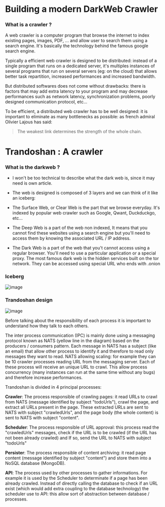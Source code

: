 # Building a modern DarkWeb Crawler

### What is a crawler ?

A web crawler is a computer program that browse the internet to index existing pages, images, PDF, ... and allow user to search them using a search engine. It's basically the technology behind the famous google search engine.

Typically a efficient web crawler is designed to be distributed: instead of a single program that runs on a dedicated server, it's multiples instances of several programs that run on several servers (eg: on the cloud) that allows better task repartition, increased performances and increased bandwidth.

But distributed softwares does not come without drawbacks: there is factors that may add extra latency to your program and may decrease performances such as network latency, synchronization problems, poorly designed communication protocol, etc...

To be efficient, a distributed web crawler has to be well designed: it is important to eliminate as many bottlenecks as possible: as french admiral Olivier Lajous has said:

> The weakest link determines the strength of the whole chain.


# Trandoshan : A crawler

### What is the darkweb ?

- I won't be too technical to describe what the dark web is, since it may need is own article.

- The web is designed is composed of 3 layers and we can think of it like an iceberg:

- The Surface Web, or Clear Web is the part that we browse everyday. It's indexed by popular web crawler such as Google, Qwant, Duckduckgo, etc...

- The Deep Web is a part of the web non indexed, It means that you cannot find these websites using a search engine but you'll need to access them by knowing the associated URL / IP address.

- The Dark Web is a part of the web that you't cannot access using a regular browser. You'll need to use a particular application or a special proxy. The most famous dark web is the hidden services built on the tor network. They can be accessed using special URL who ends with .onion


### Iceberg

![image](https://user-images.githubusercontent.com/86452055/149205463-88cd3944-e395-4f0b-8fbe-d0a6163ff657.png)


### Trandoshan design

![image](https://user-images.githubusercontent.com/86452055/149205546-1a0a9ac0-de31-4b63-98df-9df5f2d7ad75.png)


Before talking about the responsibility of each process it is important to understand how they talk to each others.

The inter process communication (IPC) is mainly done using a messaging protocol known as NATS (yellow line in the diagram) based on the producers / consumers pattern. Each message in NATS has a subject (like an email) that allow other process to identify it and therefore to read only messages they want to read. NATS allowing scaling: for example they can be 10 crawler processes reading URL from the messaging server. Each of these process will receive an unique URL to crawl. This allow process concurrency (many instances can run at the same time without any bugs) and therefore increase performances.

Trandoshan is divided in 4 principal processes:

**Crawler**: The process responsible of crawling pages: it read URLs to crawl from NATS (message identified by subject "todoUrls"), crawl the page, and extract all URLs present in the page. These extracted URLs are sent to NATS with subject "crawledUrls", and the page body (the whole content) is sent to NATS with subject "content".

**Scheduler**: The process responsible of URL approval: this process read the "crawledUrls" messages, check if the URL is to be crawled (if the URL has not been already crawled) and If so, send the URL to NATS with subject "todoUrls"

**Persister**: The process responsible of content archiving: it read page content (message identified by subject "content") and store them into a NoSQL database (MongoDB).

**API**: The process used by other processes to gather informations. For example it is used by the Scheduler to determinate if a page has been already crawled. Instead of directly calling the database to check if an URL exist (which would add extra coupling to the database technology) the scheduler use to API: this allow sort of abstraction between database / processes.

